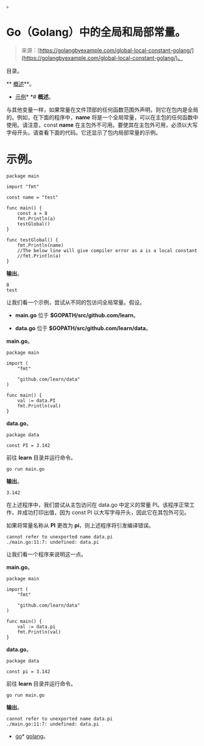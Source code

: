 <!--yml。

类别：未分类。

日期：2024-10-13 06:27:53。

-->。

# Go（Golang）中的全局和局部常量。

> 来源：[https://golangbyexample.com/global-local-constant-golang/](https://golangbyexample.com/global-local-constant-golang/)。

目录。

**   [概述](#Overview "Overview")**。

+   [示例](#Example "Example")*  *# **概述**。

与其他变量一样，如果常量在文件顶部的任何函数范围外声明，则它在包内是全局的。例如，在下面的程序中，**name** 将是一个全局常量，可以在主包的任何函数中使用。请注意，const **name** 在主包外不可用。要使其在主包外可用，必须以大写字母开头。请查看下面的代码。它还显示了包内局部常量的示例。

# **示例**。

```
package main

import "fmt"

const name = "test"

func main() {
    const a = 8
    fmt.Println(a)
    testGlobal()
}

func testGlobal() {
    fmt.Println(name)
    //The below line will give compiler error as a is a local constant
    //fmt.Println(a)
}
```

**输出**。

```
8
test
```

让我们看一个示例，尝试从不同的包访问全局常量。假设。

+   **main.go** 位于 **$GOPATH/src/github.com/learn**。

+   **data.go** 位于 **$GOPATH/src/github.com/learn/data**。

**main.go**。

```
package main

import (
	"fmt"

	"github.com/learn/data"
)

func main() {
	val := data.PI
	fmt.Println(val)
}
```

**data.go**。

```
package data

const PI = 3.142
```

前往 **learn** 目录并运行命令。

```
go run main.go
```

**输出**。

```
3.142
```

在上述程序中，我们尝试从主包访问在 data.go 中定义的常量 PI。该程序正常工作，并成功打印出值，因为 const PI 以大写字母开头，因此它在其包外可见。

如果将常量名称从 **PI** 更改为 **pi**，则上述程序将引发编译错误。

```
cannot refer to unexported name data.pi
./main.go:11:7: undefined: data.pi
```

让我们看一个程序来说明这一点。

**main.go**。

```
package main

import (
	"fmt"

	"github.com/learn/data"
)

func main() {
	val := data.pi
	fmt.Println(val)
}
```

**data.go**。

```
package data

const pi = 3.142
```

前往 **learn** 目录并运行命令。

```
go run main.go
```

**输出**。

```
cannot refer to unexported name data.pi
./main.go:11:7: undefined: data.pi
```

+   [go](https://golangbyexample.com/tag/go/)*   [golang](https://golangbyexample.com/tag/golang/)。
